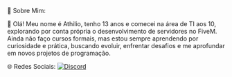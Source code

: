 💫 Sobre Mim:

👋 Olá! Meu nome é Athilio, tenho 13 anos e comecei na área de TI aos 10, explorando por conta própria o desenvolvimento de servidores no FiveM. Ainda não faço cursos formais, mas estou sempre aprendendo por curiosidade e prática, buscando evoluir, enfrentar desafios e me aprofundar em novos projetos de programação.

🌐 Redes Sociais:
[![Discord](https://camo.githubusercontent.com/7c80e7e5644b591e16ef6dd9abdf7bd45c04f25e425cd66760ce1fcecac06262/68747470733a2f2f696d672e736869656c64732e696f2f62616467652f446973636f72642d2532333732383944412e7376673f6c6f676f3d646973636f7264266c6f676f436f6c6f723d7768697465)](https://discord.gg/mrB2XccvXt)
